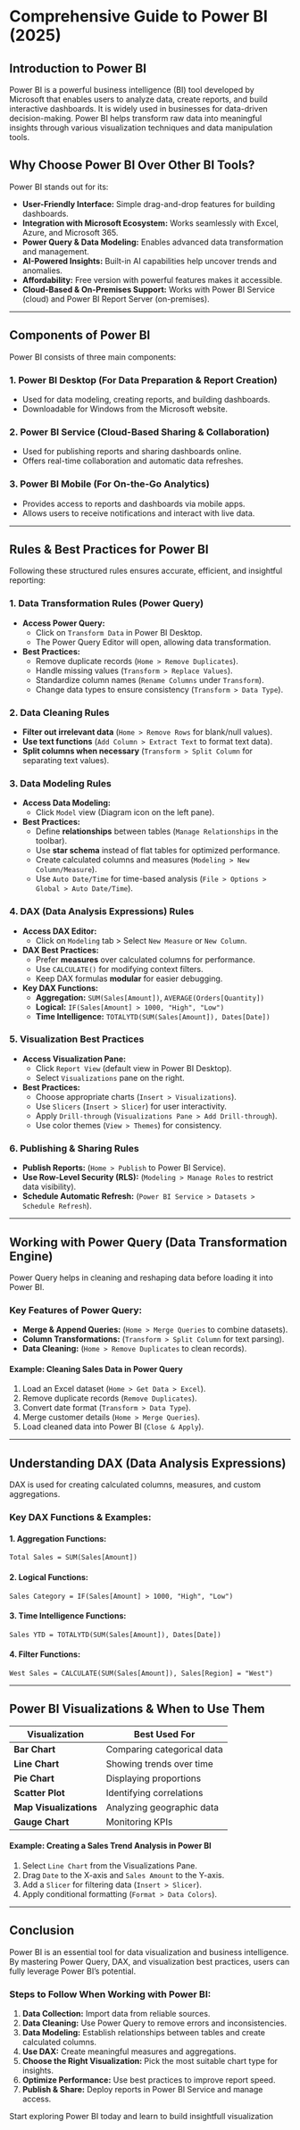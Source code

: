 # Comprehensive Guide to Power BI (2025)

## Introduction to Power BI
Power BI is a powerful business intelligence (BI) tool developed by Microsoft that enables users to analyze data, create reports, and build interactive dashboards. It is widely used in businesses for data-driven decision-making. Power BI helps transform raw data into meaningful insights through various visualization techniques and data manipulation tools.

## Why Choose Power BI Over Other BI Tools?
Power BI stands out for its:
- **User-Friendly Interface:** Simple drag-and-drop features for building dashboards.
- **Integration with Microsoft Ecosystem:** Works seamlessly with Excel, Azure, and Microsoft 365.
- **Power Query & Data Modeling:** Enables advanced data transformation and management.
- **AI-Powered Insights:** Built-in AI capabilities help uncover trends and anomalies.
- **Affordability:** Free version with powerful features makes it accessible.
- **Cloud-Based & On-Premises Support:** Works with Power BI Service (cloud) and Power BI Report Server (on-premises).

---

## Components of Power BI
Power BI consists of three main components:
### 1. **Power BI Desktop** (For Data Preparation & Report Creation)
   - Used for data modeling, creating reports, and building dashboards.
   - Downloadable for Windows from the Microsoft website.

### 2. **Power BI Service (Cloud-Based Sharing & Collaboration)**
   - Used for publishing reports and sharing dashboards online.
   - Offers real-time collaboration and automatic data refreshes.

### 3. **Power BI Mobile** (For On-the-Go Analytics)
   - Provides access to reports and dashboards via mobile apps.
   - Allows users to receive notifications and interact with live data.

---

## Rules & Best Practices for Power BI
Following these structured rules ensures accurate, efficient, and insightful reporting:

### **1. Data Transformation Rules (Power Query)**
- **Access Power Query:**
  - Click on `Transform Data` in Power BI Desktop.
  - The Power Query Editor will open, allowing data transformation.
- **Best Practices:**
  - Remove duplicate records (`Home > Remove Duplicates`).
  - Handle missing values (`Transform > Replace Values`).
  - Standardize column names (`Rename Columns` under `Transform`).
  - Change data types to ensure consistency (`Transform > Data Type`).

### **2. Data Cleaning Rules**
- **Filter out irrelevant data** (`Home > Remove Rows` for blank/null values).
- **Use text functions** (`Add Column > Extract Text` to format text data).
- **Split columns when necessary** (`Transform > Split Column` for separating text values).

### **3. Data Modeling Rules**
- **Access Data Modeling:**
  - Click `Model` view (Diagram icon on the left pane).
- **Best Practices:**
  - Define **relationships** between tables (`Manage Relationships` in the toolbar).
  - Use **star schema** instead of flat tables for optimized performance.
  - Create calculated columns and measures (`Modeling > New Column/Measure`).
  - Use `Auto Date/Time` for time-based analysis (`File > Options > Global > Auto Date/Time`).

### **4. DAX (Data Analysis Expressions) Rules**
- **Access DAX Editor:**
  - Click on `Modeling` tab > Select `New Measure` or `New Column`.
- **DAX Best Practices:**
  - Prefer **measures** over calculated columns for performance.
  - Use `CALCULATE()` for modifying context filters.
  - Keep DAX formulas **modular** for easier debugging.
- **Key DAX Functions:**
  - **Aggregation:** `SUM(Sales[Amount])`, `AVERAGE(Orders[Quantity])`
  - **Logical:** `IF(Sales[Amount] > 1000, "High", "Low")`
  - **Time Intelligence:** `TOTALYTD(SUM(Sales[Amount]), Dates[Date])`

### **5. Visualization Best Practices**
- **Access Visualization Pane:**
  - Click `Report View` (default view in Power BI Desktop).
  - Select `Visualizations` pane on the right.
- **Best Practices:**
  - Choose appropriate charts (`Insert > Visualizations`).
  - Use `Slicers` (`Insert > Slicer`) for user interactivity.
  - Apply `Drill-through` (`Visualizations Pane > Add Drill-through`).
  - Use color themes (`View > Themes`) for consistency.

### **6. Publishing & Sharing Rules**
- **Publish Reports:** (`Home > Publish` to Power BI Service).
- **Use Row-Level Security (RLS):** (`Modeling > Manage Roles` to restrict data visibility).
- **Schedule Automatic Refresh:** (`Power BI Service > Datasets > Schedule Refresh`).

---

## Working with Power Query (Data Transformation Engine)
Power Query helps in cleaning and reshaping data before loading it into Power BI.

### **Key Features of Power Query:**
- **Merge & Append Queries:** (`Home > Merge Queries` to combine datasets).
- **Column Transformations:** (`Transform > Split Column` for text parsing).
- **Data Cleaning:** (`Home > Remove Duplicates` to clean records).

#### **Example: Cleaning Sales Data in Power Query**
1. Load an Excel dataset (`Home > Get Data > Excel`).
2. Remove duplicate records (`Remove Duplicates`).
3. Convert date format (`Transform > Data Type`).
4. Merge customer details (`Home > Merge Queries`).
5. Load cleaned data into Power BI (`Close & Apply`).

---

## Understanding DAX (Data Analysis Expressions)
DAX is used for creating calculated columns, measures, and custom aggregations.

### **Key DAX Functions & Examples:**
#### **1. Aggregation Functions:**
```DAX
Total Sales = SUM(Sales[Amount])
```
#### **2. Logical Functions:**
```DAX
Sales Category = IF(Sales[Amount] > 1000, "High", "Low")
```
#### **3. Time Intelligence Functions:**
```DAX
Sales YTD = TOTALYTD(SUM(Sales[Amount]), Dates[Date])
```
#### **4. Filter Functions:**
```DAX
West Sales = CALCULATE(SUM(Sales[Amount]), Sales[Region] = "West")
```

---

## Power BI Visualizations & When to Use Them
| Visualization | Best Used For |
|--------------|--------------|
| **Bar Chart** | Comparing categorical data |
| **Line Chart** | Showing trends over time |
| **Pie Chart** | Displaying proportions |
| **Scatter Plot** | Identifying correlations |
| **Map Visualizations** | Analyzing geographic data |
| **Gauge Chart** | Monitoring KPIs |

#### **Example: Creating a Sales Trend Analysis in Power BI**
1. Select `Line Chart` from the Visualizations Pane.
2. Drag `Date` to the X-axis and `Sales Amount` to the Y-axis.
3. Add a `Slicer` for filtering data (`Insert > Slicer`).
4. Apply conditional formatting (`Format > Data Colors`).

---

## Conclusion
Power BI is an essential tool for data visualization and business intelligence. By mastering Power Query, DAX, and visualization best practices, users can fully leverage Power BI’s potential.

### **Steps to Follow When Working with Power BI:**
1. **Data Collection:** Import data from reliable sources.
2. **Data Cleaning:** Use Power Query to remove errors and inconsistencies.
3. **Data Modeling:** Establish relationships between tables and create calculated columns.
4. **Use DAX:** Create meaningful measures and aggregations.
5. **Choose the Right Visualization:** Pick the most suitable chart type for insights.
6. **Optimize Performance:** Use best practices to improve report speed.
7. **Publish & Share:** Deploy reports in Power BI Service and manage access.

Start exploring Power BI today and learn to build insightfull visualization


